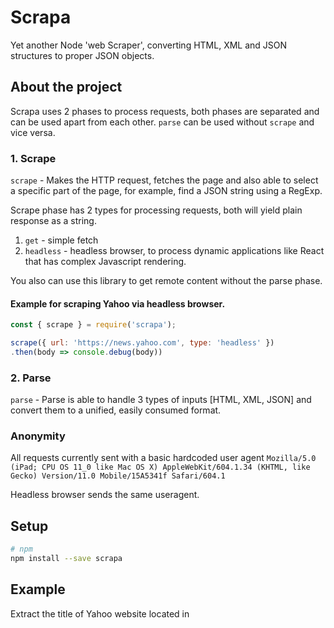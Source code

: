 # Scrapa
Yet another Node 'web Scraper', converting HTML, XML and JSON structures to proper JSON objects.

## About the project

Scrapa uses 2 phases to process requests, both phases are separated and can be used apart from each other.
`parse` can be used without `scrape` and vice versa.

### 1. Scrape

`scrape` - Makes the HTTP request, fetches the page and also able to select a specific part of the page, for example, find a JSON string using a RegExp.

Scrape phase has 2 types for processing requests, both will yield plain response as a string.
 1. `get` - simple fetch
 2. `headless` - headless browser, to process dynamic applications like React that has complex Javascript rendering.

You also can use this library to get remote content without the parse phase.

#### Example for scraping Yahoo via headless browser.

```js
const { scrape } = require('scrapa');

scrape({ url: 'https://news.yahoo.com', type: 'headless' })
.then(body => console.debug(body))
```

### 2. Parse

`parse` - Parse is able to handle 3 types of inputs [HTML, XML, JSON] and convert them to a unified, easily consumed format.

### Anonymity

All requests currently sent with a basic hardcoded user agent `Mozilla/5.0 (iPad; CPU OS 11_0 like Mac OS X) AppleWebKit/604.1.34 (KHTML, like Gecko) Version/11.0 Mobile/15A5341f Safari/604.1`

Headless browser sends the same useragent.


## Setup

```sh
# npm
npm install --save scrapa
```


## Example

Extract the title of Yahoo website located in <head><title>Yahoo News<title/></head>

```js
const { scrape, parse } = require('scrapa');

// Promise
scrape({url: 'https://news.yahoo.com'})
.then(body => parse({body, fields: {
    title_now_is: 'head > title'}
}))
.then(parsed => console.info(parsed))
```

```js
{
  total: 1,
  fields: [
    { title_now_is: 'Yahoo News - Latest News & Headlines' }
  ]
}
```

Extract top 3 items from Yahoo News

```js
const { scrape, parse } = require('scrapa');

// Promise
scrape({url: 'https://news.yahoo.com'})
.then(body => parse({body, fields: {
    article_title: '.js-stream-content ul li h3'}
}))
.then(parsed => console.info(parsed))
```

```js
{
  total: 3,
  fields: [
    { article_title: 'COVID-affected tenants face eviction despite CDC ban' },
    { article_title: 'Cayman Islands jails U.S. student in COVID case' },
    { article_title: "Fla. scientist vows to speak COVID-19 'truth to power'" }
  ]
}
```


Extracting links from Yahoo, finding the JSON part (root.App.main), and using it instead of HTML parsing.
```js
const { scrape, parse } = require('scrapa');

scrape({
    url: 'https://news.yahoo.com',
    regExp: [new RegExp('root\.App\.main = (.*?);\n.*\}\\(this\\)\\);', 'gm')],
})
.then(body => parse({ 
    body,
    type: 'json',
    fields: { href: 'context.dispatcher.stores.PageStore.pageData.links.{Iterator}.href'},
    options: {
        
    },
})).then(parsed => console.log(parsed));
```
```js
{
  total: 23,
  fields: [
    { href: '//s.yimg.com' },
    { href: '//mbp.yimg.com' },
    { href: '//geo.query.yahoo.com' },
    { href: '//consent.cmp.oath.com' },
    { href: '//csc.beap.bc.yahoo.com' },
    ...
    { href: '//shim.btrll.com' },
    { href: 'https://s.yimg.com/cv/apiv2/default/icons/favicon_y19_32x32_custom.svg' },
    { href: 'https://s.yimg.com/cv/apiv2/default/fp/20180826/icons/favicon_y19_32x32.ico' },
    { href: 'https://news.yahoo.com/' }
  ]
}
```

## Documentation and Usage
### `scrape({url, type='get|headless', regExp = []})`
Simple Scraper

#### Params

- **String** `url`: The page url or request options.
- **String** `type`: The type of scrape required, two options: 1. `get` - simple get operation via 'fetch' 2. `headless` for a full browser for Javascript heavy application that post render on a browser.
- **Array** `regExp`: Array of RegExp instances to clean the output, useful before passing to `parse`.

#### Return
- **Promise** Resolving with:
  - `body` (String): Scrapped raw body


### `parse({ body, type = 'html', fields = {}, options = {} })`
Parses finds the `fields` and extracts the data formatted in the output under the same field's name.

`parse` uses 3 input types
#### Type Options:

`html` - Using Cheeerio as a query selector. Fields should contain CSS style selectors to get find the data. All CSS Cheeerio selectors are valid. Example usage: {fields: {page_title: 'head > title'}} - The following will populate on the output the field `page_title` with the page's title.
Currently it takes all the .innerHTML from the selectors and populate them as output.

```js
const { parse } = require('scrapa');

parse({body, type: 'html', fields: {
    page_title: 'head > title'}
}))
.then(parsed => console.debug(parsed))
```

`json` - Fields should be mapped as you would regularly read from JSON with DOT notation (store.books.0.title). 

Array, should be accessed via DOT too, instead of [] as in the example.

Another operator used for objects containing many rows, for getting all objects, special operator should be used: {Iterator} instead of the number. This number will be replaced on runtime and process all items in the array.

Other than these, properties should behave as a regular JSON array address.

```js
const { parse } = require('scrapa');

parse({body, type: 'json', fields: {
    books_title: 'store.books.0.title'},
    books_price: 'store.books.{Iterator}.title'},
}))
.then(parsed => console.debug(parsed))
```

`xml` - Converts XML input to JSON. All syntax should be similar to JSON

:bulb: **More**: More examples can be found in the unit tests folder.


#### Params
- **String/Object** `body`: Input body to parse
- **String** `type`: The of `body` - 'html' or 'json' or 'xml'
- **Object** `fields`: Key/Value pairs of parsing properties according to the `type`. Examples above.
- **Object** `options`: Settings property to configure the parsing process and alter the output.
   - `limit` (Number): Splices the object to the desired amount.
   - `reverse` (Boolean): Reverses the output

#### Return
- **Promise** Resolving with:
  - `total` (Number): Amount of elements found.
  - `fields` (Array): Array of input `fields`, according to the `key` passed to `parse`


## TODO
- Debug output
- Status code responses
- Add referrer, parse automatically from the request URL
- Randomize useragent.
- Inject logger
- Parse tranfsormation, forexample parse date str to `Date` object.


